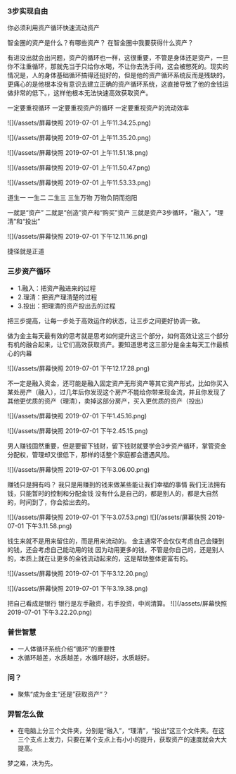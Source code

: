 ### 3步实现自由

你必须利用资产循环快速流动资产



智金圈的资产是什么？有哪些资产？
在智金圈中我要获得什么资产？

有进没出就会出问题，资产的循环也一样，这很重要，不管是身体还是资产，一旦你不注重循环，那就先当于只给你水喝，不让你去洗手间，这会被憋死的。现实的情况是，人的身体基础循环搞得还挺好的，但是他的资产循环系统反而是残缺的，更痛心的是他根本没有意识去建立正确的资产循环系统，这直接导致了他的金钱运做非常的低下。，这样他根本无法快速高效获取资产。

一定要重视循环
一定要重视资产的循环
一定要重视资产的流动效率



![](/assets/屏幕快照 2019-07-01 上午11.34.25.png)

![](/assets/屏幕快照 2019-07-01 上午11.35.20.png)

![](/assets/屏幕快照 2019-07-01 上午11.51.18.png)

![](/assets/屏幕快照 2019-07-01 上午11.50.47.png)

![](/assets/屏幕快照 2019-07-01 上午11.53.33.png)



道生一
一生二
二生三
三生万物
万物负阴而抱阳

一就是“资产”
二就是“创造”资产和“购买”资产
三就是资产3步循环，“融入”，“理清”和“投出”

![](/assets/屏幕快照 2019-07-01 下午12.11.16.png)


捷径就是正道

### 三步资产循环
* 1.融入：把资产融进来的过程
* 2.理清：把资产理清楚的过程
* 3.投出：把理清的资产投出去的过程

把三步提高，让每一步处于高效运作的状态，让三步之间更好协调一致。

做为金主每天最有效的思考就是思考如何提升这三个部分，如何高效让这三个部分有机的融合起来，让它们高效获取资产。要知道思考这三部分是金主每天工作最核心的内幕

![](/assets/屏幕快照 2019-07-01 下午12.17.28.png)

不一定是融入资金，还可能是融入固定资产无形资产等其它资产形式，比如你买入某处房产（融入），过几年后你发现这个房产不能给你带来现金流，并且你发现了其他更优质的资产（理清），卖掉这部分房产，买入更优质的资产（投出）

![](/assets/屏幕快照 2019-07-01 下午1.45.16.png)

![](/assets/屏幕快照 2019-07-01 下午2.45.15.png)

男人赚钱固然重要，但是要留下钱财，留下钱财就要学会3步资产循环，掌管资金分配权，管理却又很低下，那样的话整个家庭都会遭遇风险。

![](/assets/屏幕快照 2019-07-01 下午3.06.00.png)

赚钱只是拥有吗？
我只是用赚到的钱来做某些能让我们幸福的事情
我们无法拥有钱，只能暂时的控制和分配金钱
没有什么是自己的，都是别人的，都是大自然的，时间到了，你会拾出去的。

![](/assets/屏幕快照 2019-07-01 下午3.07.53.png)
![](/assets/屏幕快照 2019-07-01 下午3.11.58.png)


钱生来就不是用来留住的，而是用来流动的。
金主通常不会仅仅考虑自己会赚到的钱，还会考虑自己能动用的钱
因为动用更多的钱，不管是你自己的，还是别人的，本质上就在让更多的金钱流动起来的，这是帮助整体更富有的。

![](/assets/屏幕快照 2019-07-01 下午3.12.20.png)

![](/assets/屏幕快照 2019-07-01 下午3.19.38.png)


把自己看成是银行
银行是左手融资，右手投资，中间清算。
![](/assets/屏幕快照 2019-07-01 下午3.22.20.png)


### 普世智慧

* 一人体循环系统介绍“循环”的重要性
* 水循环越差，水质越差，水循环越好，水质越好。


### 问？
* 聚焦“成为金主“还是”获取资产“？


### 羿智怎么做
* 在电脑上分三个文件夹，分别是“融入”，“理清”，“投出”这三个文件夹。在这三个支点上发力，只要在某个支点上有小小的提升，获取资产的速度就会大大提高。


梦之难，决为先。







